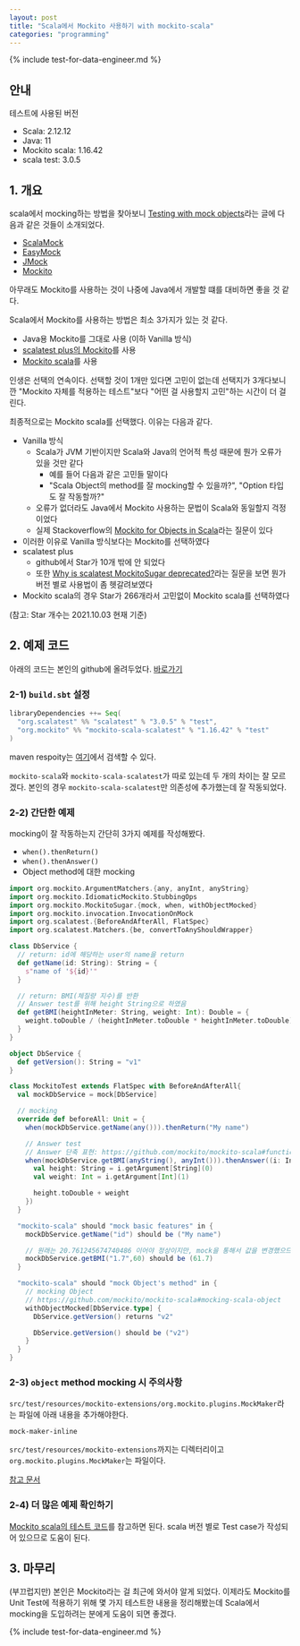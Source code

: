 ```yaml
---
layout: post
title: "Scala에서 Mockito 사용하기 with mockito-scala"
categories: "programming"
---
```


{% include test-for-data-engineer.md %}

## 안내

테스트에 사용된 버전

- Scala: 2.12.12
- Java: 11
- Mockito scala: 1.16.42
- scala test: 3.0.5

## 1. 개요

scala에서 mocking하는 방법을 찾아보니 [Testing with mock objects](https://www.scalatest.org/user_guide/testing_with_mock_objects)라는 글에 다음과 같은 것들이 소개되었다.

- [ScalaMock](https://www.scalatest.org/user_guide/testing_with_mock_objects#scalamock)
- [EasyMock](https://www.scalatest.org/plus/easymock)
- [JMock](https://www.scalatest.org/plus/jmock)
- [Mockito](https://www.scalatest.org/plus/mockito)

아무래도 Mockito를 사용하는 것이 나중에 Java에서 개발할 떄를 대비하면 좋을 것 같다.

Scala에서 Mockito를 사용하는 방법은 최소 3가지가 있는 것 같다.

- Java용 Mockito를 그대로 사용 (이하 Vanilla 방식)
- [scalatest plus의 Mockito](https://github.com/scalatest/scalatestplus-mockito)를 사용
- [Mockito scala](https://github.com/mockito/mockito-scala)를 사용

인생은 선택의 연속이다. 선택할 것이 1개만 있다면 고민이 없는데 선택지가 3개다보니깐 "Mockito 자체를 적용하는 테스트"보다 "어떤 걸 사용할지 고민"하는 시간이 더 걸린다.

최종적으로는 Mockito scala를 선택했다. 이유는 다음과 같다.

- Vanilla 방식
    - Scala가 JVM 기반이지만  Scala와 Java의 언어적 특성 때문에 뭔가 오류가 있을 것만 같다
        - 예를 들어 다음과 같은 고민들 말이다
        - "Scala Object의 method를 잘 mocking할 수 있을까?", "Option 타입도 잘 작동할까?"
    - 오류가 없더라도 Java에서 Mockito 사용하는 문법이 Scala와 동일할지 걱정이었다
    - 실제 Stackoverflow의 [Mockito for Objects in Scala](https://stackoverflow.com/questions/16443801/mockito-for-objects-in-scala)라는 질문이 있다
- 이러한 이유로 Vanilla 방식보다는 Mockito를 선택하였다
- scalatest plus
    - github에서 Star가 10개 밖에 안 되었다
    - 또한 [Why is scalatest MockitoSugar deprecated?](https://stackoverflow.com/q/48552339/2930152)라는 질문을 보면 뭔가 버전 별로 사용법이 좀 헷갈려보였다
- Mockito scala의 경우 Star가 266개라서 고민없이 Mockito scala를 선택하였다

(참고: Star 개수는 2021.10.03 현재 기준)

## 2. 예제 코드

아래의 코드는 본인의 github에 올려두었다. [바로가기](https://github.com/jason-heo/mockito-scala-example)

### 2-1) `build.sbt` 설정

```scala
libraryDependencies ++= Seq(
  "org.scalatest" %% "scalatest" % "3.0.5" % "test",
  "org.mockito" %% "mockito-scala-scalatest" % "1.16.42" % "test"
)
```

maven respoity는 [여기](https://search.maven.org/search?q=mockito-scala)에서 검색할 수 있다.

`mockito-scala`와 `mockito-scala-scalatest`가 따로 있는데 두 개의 차이는 잘 모르겠다. 본인의 경우 `mockito-scala-scalatest`만 의존성에 추가했는데 잘 작동되었다.

### 2-2) 간단한 예제

mocking이 잘 작동하는지 간단히 3가지 예제를 작성해봤다.

- `when().thenReturn()`
- `when().thenAnswer()`
- Object method에 대한 mocking

```scala
import org.mockito.ArgumentMatchers.{any, anyInt, anyString}
import org.mockito.IdiomaticMockito.StubbingOps
import org.mockito.MockitoSugar.{mock, when, withObjectMocked}
import org.mockito.invocation.InvocationOnMock
import org.scalatest.{BeforeAndAfterAll, FlatSpec}
import org.scalatest.Matchers.{be, convertToAnyShouldWrapper}

class DbService {
  // return: id에 해당하는 user의 name을 return
  def getName(id: String): String = {
    s"name of '${id}'"
  }

  // return: BMI(체질량 지수)를 반환
  // Answer test를 위해 height String으로 하였음
  def getBMI(heightInMeter: String, weight: Int): Double = {
    weight.toDouble / (heightInMeter.toDouble * heightInMeter.toDouble)
  }
}

object DbService {
  def getVersion(): String = "v1"
}

class MockitoTest extends FlatSpec with BeforeAndAfterAll{
  val mockDbService = mock[DbService]

  // mocking
  override def beforeAll: Unit = {
    when(mockDbService.getName(any())).thenReturn("My name")

    // Answer test
    // Answer 단축 표현: https://github.com/mockito/mockito-scala#function-answers
    when(mockDbService.getBMI(anyString(), anyInt())).thenAnswer((i: InvocationOnMock) => {
      val height: String = i.getArgument[String](0)
      val weight: Int = i.getArgument[Int](1)

      height.toDouble + weight
    })
  }

  "mockito-scala" should "mock basic features" in {
    mockDbService.getName("id") should be ("My name")

    // 원래는 20.761245674740486 이어야 정상이지만, mock을 통해서 값을 변경했으므로 61.7이 반환되어야 한다
    mockDbService.getBMI("1.7",60) should be (61.7)
  }

  "mockito-scala" should "mock Object's method" in {
    // mocking Object
    // https://github.com/mockito/mockito-scala#mocking-scala-object
    withObjectMocked[DbService.type] {
      DbService.getVersion() returns "v2"

      DbService.getVersion() should be ("v2")
    }
  }
}
```

### 2-3) `object` method mocking 시 주의사항

`src/test/resources/mockito-extensions/org.mockito.plugins.MockMaker`라는 파일에 아래 내용을 추가해야한다.

```
mock-maker-inline
```

`src/test/resources/mockito-extensions`까지는 디렉터리이고 `org.mockito.plugins.MockMaker`는 파일이다.

[참고 문서](https://github.com/mockito/mockito-scala#mocking-scala-object)

### 2-4) 더 많은 예제 확인하기

[Mockito scala의 테스트 코드](https://github.com/mockito/mockito-scala/tree/release/1.x/scalatest/src/test)를 참고하면 된다. scala 버전 별로 Test case가 작성되어 있으므로 도움이 된다.

## 3. 마무리

(부끄럽지만) 본인은 Mockito라는 걸 최근에 와서야 알게 되었다. 이제라도 Mockito를 Unit Test에 적용하기 위해 몇 가지 테스트한 내용을 정리해봤는데 Scala에서 mocking을 도입하려는 분에게 도움이 되면 좋겠다.

{% include test-for-data-engineer.md %}

